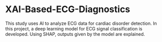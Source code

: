 # XAI-Based-ECG-Diagnostics
This study uses AI to analyze ECG data for cardiac disorder detection. In this project, a deep learning model for ECG signal classification is developed. Using SHAP, outputs given by the model are explained.
